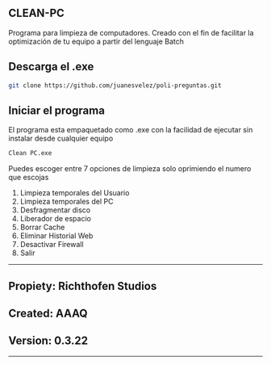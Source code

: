 ## CLEAN-PC
Programa para limpieza de computadores. Creado con el fin de facilitar la optimización de tu equipo  a partir del lenguaje Batch


## Descarga el .exe

```bash
git clone https://github.com/juanesvelez/poli-preguntas.git
```

## Iniciar el programa

El programa esta empaquetado como .exe con la facilidad de ejecutar sin instalar desde cualquier equipo

```bash
Clean PC.exe
```
Puedes escoger entre 7 opciones de limpieza solo oprimiendo el numero que escojas

1. Limpieza temporales del Usuario
2. Limpieza temporales del PC
3. Desfragmentar disco
4. Liberador de espacio
5. Borrar Cache
6. Eliminar Historial Web
7. Desactivar Firewall
8. Salir 

----------------------------------------
## Propiety: Richthofen Studios
## Created:  AAAQ
## Version: 0.3.22
--------------------------------------
